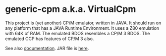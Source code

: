 # generic-cpm a.k.a. VirtualCpm

This project is (yet another) CP/M emulator, written in JAVA.
It should run on any platform that has a JAVA Runtime Environment.
It uses a Z80 emulation with 64K of RAM.
The emulated BDOS resembles a CP/M 3 BDOS. The emulated CCP has features of CP/M 3 also.

See also [documentation](doc/VirtualCpm.pdf).
JAR file is [here](bin/VirtualCpm.jar).
